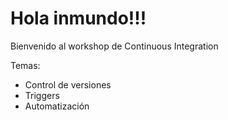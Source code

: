 # Hola inmundo!!!

Bienvenido al workshop de Continuous Integration

Temas:
  - Control de versiones
  - Triggers
  - Automatización
